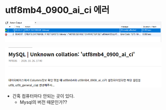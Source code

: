 # utf8mb4_0900_ai_ci 에러

![image-20230126084702472](assets/image-20230126084702472.png)

![image-20230126084724956](assets/image-20230126084724956.png)

- 간혹 컴퓨터마다 안되는 곳이 있다.
  - Mysql의 버전 때문인가??